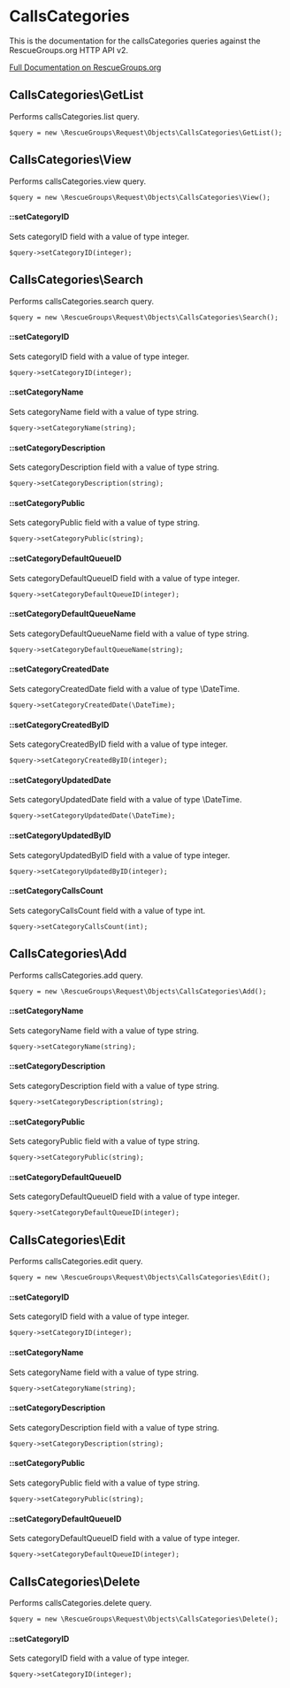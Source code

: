 # CallsCategories

This is the documentation for the callsCategories queries against the RescueGroups.org HTTP API v2.

[Full Documentation on RescueGroups.org](https://userguide.rescuegroups.org/display/APIDG/Object+definitions#Objectdefinitions-callsCategories)

## CallsCategories\GetList

Performs callsCategories.list query.

    $query = new \RescueGroups\Request\Objects\CallsCategories\GetList();



## CallsCategories\View

Performs callsCategories.view query.

    $query = new \RescueGroups\Request\Objects\CallsCategories\View();

#### ::setCategoryID

Sets categoryID field with a value of type integer.

    $query->setCategoryID(integer);



## CallsCategories\Search

Performs callsCategories.search query.

    $query = new \RescueGroups\Request\Objects\CallsCategories\Search();

#### ::setCategoryID

Sets categoryID field with a value of type integer.

    $query->setCategoryID(integer);

#### ::setCategoryName

Sets categoryName field with a value of type string.

    $query->setCategoryName(string);

#### ::setCategoryDescription

Sets categoryDescription field with a value of type string.

    $query->setCategoryDescription(string);

#### ::setCategoryPublic

Sets categoryPublic field with a value of type string.

    $query->setCategoryPublic(string);

#### ::setCategoryDefaultQueueID

Sets categoryDefaultQueueID field with a value of type integer.

    $query->setCategoryDefaultQueueID(integer);

#### ::setCategoryDefaultQueueName

Sets categoryDefaultQueueName field with a value of type string.

    $query->setCategoryDefaultQueueName(string);

#### ::setCategoryCreatedDate

Sets categoryCreatedDate field with a value of type \DateTime.

    $query->setCategoryCreatedDate(\DateTime);

#### ::setCategoryCreatedByID

Sets categoryCreatedByID field with a value of type integer.

    $query->setCategoryCreatedByID(integer);

#### ::setCategoryUpdatedDate

Sets categoryUpdatedDate field with a value of type \DateTime.

    $query->setCategoryUpdatedDate(\DateTime);

#### ::setCategoryUpdatedByID

Sets categoryUpdatedByID field with a value of type integer.

    $query->setCategoryUpdatedByID(integer);

#### ::setCategoryCallsCount

Sets categoryCallsCount field with a value of type int.

    $query->setCategoryCallsCount(int);



## CallsCategories\Add

Performs callsCategories.add query.

    $query = new \RescueGroups\Request\Objects\CallsCategories\Add();

#### ::setCategoryName

Sets categoryName field with a value of type string.

    $query->setCategoryName(string);

#### ::setCategoryDescription

Sets categoryDescription field with a value of type string.

    $query->setCategoryDescription(string);

#### ::setCategoryPublic

Sets categoryPublic field with a value of type string.

    $query->setCategoryPublic(string);

#### ::setCategoryDefaultQueueID

Sets categoryDefaultQueueID field with a value of type integer.

    $query->setCategoryDefaultQueueID(integer);



## CallsCategories\Edit

Performs callsCategories.edit query.

    $query = new \RescueGroups\Request\Objects\CallsCategories\Edit();

#### ::setCategoryID

Sets categoryID field with a value of type integer.

    $query->setCategoryID(integer);

#### ::setCategoryName

Sets categoryName field with a value of type string.

    $query->setCategoryName(string);

#### ::setCategoryDescription

Sets categoryDescription field with a value of type string.

    $query->setCategoryDescription(string);

#### ::setCategoryPublic

Sets categoryPublic field with a value of type string.

    $query->setCategoryPublic(string);

#### ::setCategoryDefaultQueueID

Sets categoryDefaultQueueID field with a value of type integer.

    $query->setCategoryDefaultQueueID(integer);



## CallsCategories\Delete

Performs callsCategories.delete query.

    $query = new \RescueGroups\Request\Objects\CallsCategories\Delete();

#### ::setCategoryID

Sets categoryID field with a value of type integer.

    $query->setCategoryID(integer);





